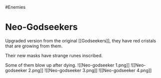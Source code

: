 #Enemies
# Neo-Godseekers
Upgraded version from the original [[Godseekers]], they have red cristals that are growing from them. 

Their new masks have strange runes inscribed.

Some of them blow up after dying.
![[Neo-godseeker 1.png]]
![[Neo-godseeker 2.png]]
![[Neo-godseeker 3.png]]
![[Neo-godseeker 4.png]]